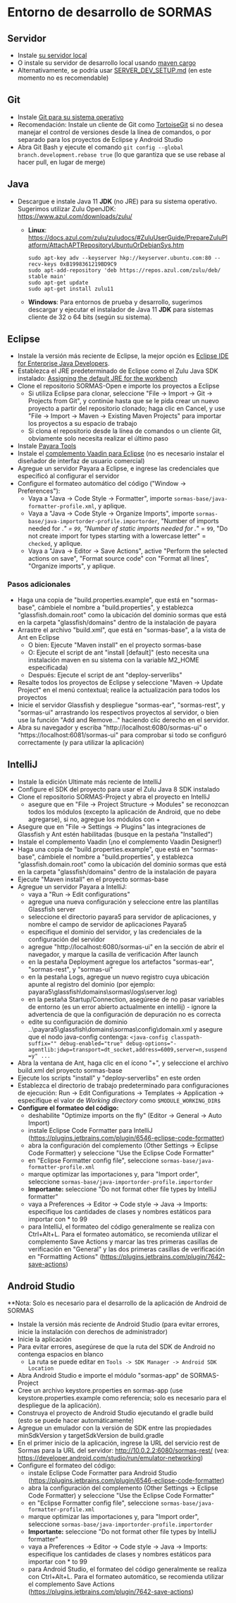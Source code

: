 
# Entorno de desarrollo de SORMAS

## Servidor
- Instale [su servidor local](SERVER_SETUP.md)
- O instale su servidor de desarrollo local usando [maven cargo](sormas-cargoserver/README.md)
- Alternativamente, se podría usar [SERVER_DEV_SETUP.md](SERVER_DEV_SETUP.md) (en este momento no es recomendable)

## Git
- Instale [Git para su sistema operativo](https://git-scm.com/downloads)
- Recomendación: Instale un cliente de Git como [TortoiseGit](https://tortoisegit.org/) si no desea manejar el control de versiones desde la línea de comandos, o por separado para los proyectos de Eclipse y Android Studio
- Abra Git Bash y ejecute el comando <code>git config --global branch.development.rebase true</code> (lo que garantiza que se use rebase al hacer pull, en lugar de merge)

## Java
- Descargue e instale Java 11 **JDK** (no JRE) para su sistema operativo. Sugerimos utilizar Zulu OpenJDK: https://www.azul.com/downloads/zulu/
  * **Linux**: https://docs.azul.com/zulu/zuludocs/#ZuluUserGuide/PrepareZuluPlatform/AttachAPTRepositoryUbuntuOrDebianSys.htm
        
		sudo apt-key adv --keyserver hkp://keyserver.ubuntu.com:80 --recv-keys 0xB1998361219BD9C9
		sudo apt-add-repository 'deb https://repos.azul.com/zulu/deb/ stable main'
		sudo apt-get update
		sudo apt-get install zulu11
  - **Windows**: Para entornos de prueba y desarrollo, sugerimos descargar y ejecutar el instalador de Java 11 **JDK** para sistemas cliente de 32 o 64 bits (según su sistema).

## Eclipse
- Instale la versión más reciente de Eclipse, la mejor opción es [Eclipse IDE for Enterprise Java Developers](https://www.eclipse.org/downloads/packages).
- Establezca el JRE predeterminado de Eclipse como el Zulu Java SDK instalado: [Assigning the default JRE for the workbench ](https://help.eclipse.org/kepler/index.jsp?topic=%2Forg.eclipse.jdt.doc.user%2Ftasks%2Ftask-assign_default_jre.htm)
- Clone el repositorio SORMAS-Open e importe los proyectos a Eclipse
	- Si utiliza Eclipse para clonar, seleccione "File -> Import -> Git -> Projects from Git", y continúe hasta que se le pida crear un nuevo proyecto a partir del repositorio clonado; haga clic en Cancel, y use "File -> Import -> Maven -> Existing Maven Projects" para importar los proyectos a su espacio de trabajo
	- Si clona el repositorio desde la línea de comandos o un cliente Git, obviamente solo necesita realizar el último paso
- Instale [Payara Tools](https://marketplace.eclipse.org/content/payara-tools)
- Instale el [complemento Vaadin para Eclipse](https://marketplace.eclipse.org/content/vaadin-plugin-eclipse) (no es necesario instalar el diseñador de interfaz de usuario comercial)
- Agregue un servidor Payara a Eclipse, e ingrese las credenciales que especificó al configurar el servidor
- Configure el formateo automático del código ("Window -> Preferences"):
    - Vaya a "Java -> Code Style -> Formatter", importe ``sormas-base/java-formatter-profile.xml``, y aplique.
    - Vaya a "Java -> Code Style -> Organize Imports", importe ``sormas-base/java-importorder-profile.importorder``, "Number of imports needed for .*" = ``99``, "Number of static imports needed for .*" = ``99``, "Do not create import for types starting with a lowercase letter" = ``checked``, y aplique.
    - Vaya a "Java -> Editor -> Save Actions", active "Perform the selected actions on save", "Format source code" con "Format all lines", "Organize imports", y aplique.

### Pasos adicionales
- Haga una copia de "build.properties.example", que está en "sormas-base", cámbiele el nombre a "build.properties", y establezca "glassfish.domain.root" como la ubicación del dominio sormas que está en la carpeta "glassfish/domains" dentro de la instalación de payara
- Arrastre el archivo "build.xml", que está en "sormas-base", a la vista de Ant en Eclipse
  - O bien: Ejecute "Maven install" en el proyecto sormas-base
  - O: Ejecute el script de ant "install [default]" (esto necesita una instalación maven en su sistema con la variable M2_HOME especificada)
  - Después: Ejecute el script de ant "deploy-serverlibs"
- Resalte todos los proyectos de Eclipse y seleccione "Maven -> Update Project" en el menú contextual; realice la actualización para todos los proyectos
- Inicie el servidor Glassfish y despliegue "sormas-ear", "sormas-rest", y "sormas-ui" arrastrando los respectivos proyectos al servidor, o bien use la función "Add and Remove..." haciendo clic derecho en el servidor.
- Abra su navegador y escriba "http://localhost:6080/sormas-ui" o "https://localhost:6081/sormas-ui" para comprobar si todo se configuró correctamente (y para utilizar la aplicación)

## IntelliJ
- Instale la edición Ultimate más reciente de IntelliJ
- Configure el SDK del proyecto para usar el Zulu Java 8 SDK instalado
- Clone el repositorio SORMAS-Project y abra el proyecto en IntelliJ
	- asegure que en "File -> Project Structure -> Modules" se reconozcan todos los módulos (excepto la aplicación de Android, que no debe agregarse), si no, agregue los módulos con +
- Asegure que en "File -> Settings -> Plugins" las integraciones de Glassfish y Ant estén habilitadas (busque en la pestaña "Installed")
- Instale el complemento Vaadin (¡no el complemento Vaadin Designer!)
- Haga una copia de "build.properties.example", que está en "sormas-base", cámbiele el nombre a "build.properties", y establezca "glassfish.domain.root" como la ubicación del dominio sormas que está en la carpeta "glassfish/domains" dentro de la instalación de payara
- Ejecute "Maven install" en el proyecto sormas-base
- Agregue un servidor Payara a IntelliJ:
	- vaya a "Run -> Edit configurations"
	- agregue una nueva configuración y seleccione entre las plantillas Glassfish server
	- seleccione el directorio payara5 para servidor de aplicaciones, y nombre el campo de servidor de aplicaciones Payara5
	- especifique el dominio del servidor, y las credenciales de la configuración del servidor
	- agregue "http://localhost:6080/sormas-ui" en la sección de abrir el navegador, y marque la casilla de verificación After launch
	- en la pestaña Deployment agregue los artefactos "sormas-ear", "sormas-rest", y "sormas-ui"
	- en la pestaña Logs, agregue un nuevo registro cuya ubicación apunte al registro del dominio (por ejemplo: payara5\glassfish\domains\sormas\logs\server.log)
	- en la pestaña Startup/Connection, asegúrese de no pasar variables de entorno (es un error abierto actualmente en intellij) - ignore la advertencia de que la configuración de depuración no es correcta
	- edite su configuración de dominio ..\payara5\glassfish\domains\sormas\config\domain.xml y asegure que el nodo java-config contenga:
	 ``<java-config classpath-suffix="" debug-enabled="true" debug-options="-agentlib:jdwp=transport=dt_socket,address=6009,server=n,suspend=y" ...``
- Abra la ventana de Ant, haga clic en el ícono "+", y seleccione el archivo build.xml del proyecto sormas-base
- Ejecute los scripts "install" y "deploy-serverlibs" en este orden
- Establezca el directorio de trabajo predeterminado para configuraciones de ejecución: Run -> Edit Configurations -> Templates -> Application -> especifique el valor de *Working directory* como ``$MODULE_WORKING_DIR$``
- **Configure el formateo del código:**
	- deshabilite "Optimize imports on the fly" (Editor -> General -> Auto Import)
	- instale Eclipse Code Formatter para IntelliJ (https://plugins.jetbrains.com/plugin/6546-eclipse-code-formatter)
	- abra la configuración del complemento (Other Settings -> Eclipse Code Formatter) y seleccione "Use the Eclipse Code Formatter"
	- en "Eclipse Formatter config file", seleccione ``sormas-base/java-formatter-profile.xml``
	- marque optimizar las importaciones y, para "Import order", seleccione ``sormas-base/java-importorder-profile.importorder``
	- **Importante:** seleccione "Do not format other file types by IntelliJ formatter"
	- vaya a Preferences -> Editor -> Code style -> Java -> Imports: especifique los cantidades de clases y nombres estáticos para importar con * to 99
	- para IntelliJ, el formateo del código generalmente se realiza con Ctrl+Alt+L. Para el formateo automático, se recomienda utilizar el complemento Save Actions y marcar las tres primeras casillas de verificación en "General" y las dos primeras casillas de verificación en "Formatting Actions" (https://plugins.jetbrains.com/plugin/7642-save-actions)

## Android Studio
**Nota: Solo es necesario para el desarrollo de la aplicación de Android de SORMAS
* Instale la versión más reciente de Android Studio (para evitar errores, inicie la instalación con derechos de administrador)
* Inicie la aplicación
* Para evitar errores, asegúrese de que la ruta del SDK de Android no contenga espacios en blanco
	* La ruta se puede editar en ``Tools -> SDK Manager -> Android SDK Location``
* Abra Android Studio e importe el módulo "sormas-app" de SORMAS-Project
* Cree un archivo keystore.properties en sormas-app (use keystore.properties.example como referencia; solo es necesario para el despliegue de la aplicación).
* Construya el proyecto de Android Studio ejecutando el gradle build (esto se puede hacer automáticamente)
* Agregue un emulador con la versión de SDK entre las propiedades minSdkVersion y targetSdkVersion de build.gradle
* En el primer inicio de la aplicación, ingrese la URL del servicio rest de Sormas para la URL del servidor: http://10.0.2.2:6080/sormas-rest/ (vea: https://developer.android.com/studio/run/emulator-networking)
* Configure el formateo del código:
	- instale Eclipse Code Formatter para Android Studio (https://plugins.jetbrains.com/plugin/6546-eclipse-code-formatter)
	- abra la configuración del complemento (Other Settings -> Eclipse Code Formatter) y seleccione "Use the Eclipse Code Formatter"
	- en "Eclipse Formatter config file", seleccione ``sormas-base/java-formatter-profile.xml``
	- marque optimizar las importaciones y, para "Import order", seleccione ``sormas-base/java-importorder-profile.importorder``
	- **Importante:** seleccione "Do not format other file types by IntelliJ formatter"
	- vaya a Preferences -> Editor -> Code style -> Java -> Imports: especifique los cantidades de clases y nombres estáticos para importar con * to 99
	- para Android Studio, el formateo del código generalmente se realiza con Ctrl+Alt+L. Para el formateo automático, se recomienda utilizar el complemento Save Actions (https://plugins.jetbrains.com/plugin/7642-save-actions)
